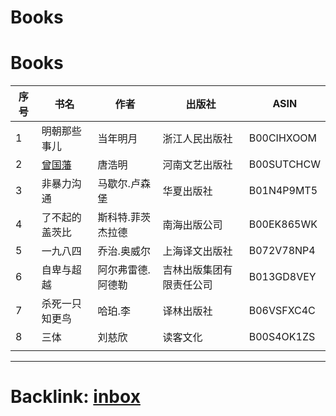 # Books


# Books

| 序号 | 书名              | 作者              | 出版社                   | ASIN       |
|------|-------------------|-------------------|--------------------------|------------|
| 1    | 明朝那些事儿      | 当年明月          | 浙江人民出版社           | B00CIHXOOM |
| 2    | [曾国藩](/曾国藩) | 唐浩明            | 河南文艺出版社           | B00SUTCHCW |
| 3    | 非暴力沟通        | 马歇尔.卢森堡     | 华夏出版社               | B01N4P9MT5 |
| 4    | 了不起的盖茨比    | 斯科特.菲茨杰拉德 | 南海出版公司             | B00EK865WK |
| 5    | 一九八四          | 乔治.奥威尔       | 上海译文出版社           | B072V78NP4 |
| 6    | 自卑与超越        | 阿尔弗雷德.阿德勒 | 吉林出版集团有限责任公司 | B013GD8VEY |
| 7    | 杀死一只知更鸟    | 哈珀.李           | 译林出版社               | B06VSFXC4C |
| 8    | 三体              | 刘慈欣            | 读客文化                 | B00S4OK1ZS |
|      |                   |                   |                          |            |

---

# Backlink: [inbox](/inbox)


